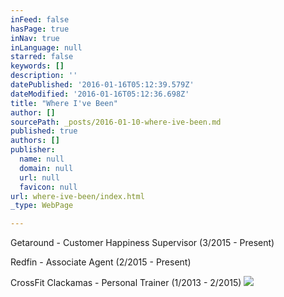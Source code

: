 ```yaml
---
inFeed: false
hasPage: true
inNav: true
inLanguage: null
starred: false
keywords: []
description: ''
datePublished: '2016-01-16T05:12:39.579Z'
dateModified: '2016-01-16T05:12:36.698Z'
title: "Where I've Been"
author: []
sourcePath: _posts/2016-01-10-where-ive-been.md
published: true
authors: []
publisher:
  name: null
  domain: null
  url: null
  favicon: null
url: where-ive-been/index.html
_type: WebPage

---
```

Getaround - Customer Happiness Supervisor (3/2015 - Present)

Redfin - Associate Agent (2/2015 - Present)

CrossFit Clackamas - Personal Trainer (1/2013 - 2/2015)
![](https://the-grid-user-content.s3-us-west-2.amazonaws.com/5dd7ca3d-aa78-47aa-9bb4-8c80f6fd43c7.jpg)